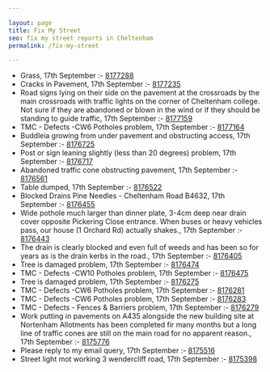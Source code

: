 ```yaml
---

layout: page
title: Fix My Street
seo: fix my street reports in Cheltenham
permalink: /fix-my-street

---
```


<!-- fix_marker starts -->

- Grass, 17th September :- [8177288](https://www.fixmystreet.com/report/8177288)
- Cracks in Pavement, 17th September :- [8177235](https://www.fixmystreet.com/report/8177235)
- Road signs lying on their side on the pavement at the crossroads by the main crossroads with traffic lights on the corner of Cheltenham college. Not sure if they are abandoned or blown in the wind or if they should be standing to guide traffic, 17th September :- [8177159](https://www.fixmystreet.com/report/8177159)
- TMC - Defects -CW6 Potholes  problem, 17th September :- [8177164](https://www.fixmystreet.com/report/8177164)
- Buddleia growing from under pavement and obstructing access, 17th September :- [8176725](https://www.fixmystreet.com/report/8176725)
- Post or sign leaning slightly (less than 20 degrees) problem, 17th September :- [8176717](https://www.fixmystreet.com/report/8176717)
- Abandoned traffic cone obstructing pavement, 17th September :- [8176561](https://www.fixmystreet.com/report/8176561)
- Table dumped, 17th September :- [8176522](https://www.fixmystreet.com/report/8176522)
- Blocked Drains Pine Needles - Cheltenham Road B4632, 17th September :- [8176455](https://www.fixmystreet.com/report/8176455)
- Wide pothole much larger than dinner plate, 3-4cm deep near drain cover opposite Pickering Close entrance. When buses or heavy vehicles pass, our house (1 Orchard Rd) actually shakes., 17th September :- [8176443](https://www.fixmystreet.com/report/8176443)
- The drain is clearly blocked and even full of weeds and has been so for years as is the drain kerbs in the road., 17th September :- [8176405](https://www.fixmystreet.com/report/8176405)
- Tree is damaged problem, 17th September :- [8176474](https://www.fixmystreet.com/report/8176474)
- TMC - Defects -CW10 Potholes problem, 17th September :- [8176475](https://www.fixmystreet.com/report/8176475)
- Tree is damaged problem, 17th September :- [8176275](https://www.fixmystreet.com/report/8176275)
- TMC - Defects -CW6 Potholes  problem, 17th September :- [8176281](https://www.fixmystreet.com/report/8176281)
- TMC - Defects -CW6 Potholes  problem, 17th September :- [8176283](https://www.fixmystreet.com/report/8176283)
- TMC - Defects - Fences & Barriers problem, 17th September :- [8176279](https://www.fixmystreet.com/report/8176279)
- Work putting in pavements on A435 alongside the new building site at Nortenham Allotments has been completed fir many months but a long line of traffic cones are still on the main road for no apparent reason., 17th September :- [8175776](https://www.fixmystreet.com/report/8175776)
- Please reply to my email query, 17th September :- [8175516](https://www.fixmystreet.com/report/8175516)
- Street light mot working 3 wendercliff road, 17th September :- [8175398](https://www.fixmystreet.com/report/8175398)

<!-- fix_marker ends -->